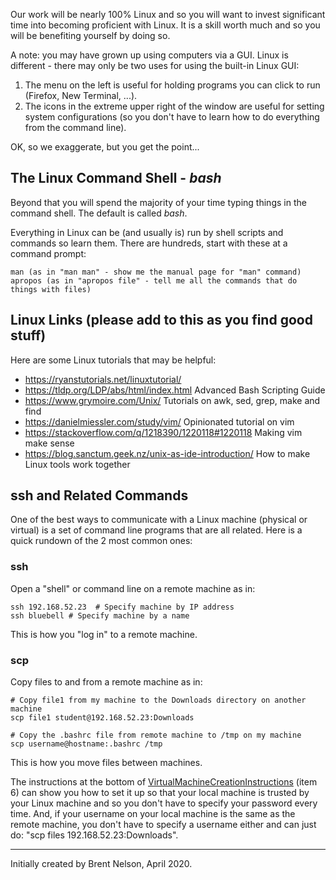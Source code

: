 Our work will be nearly 100% Linux and so you will want to invest significant time into becoming proficient with Linux.  It is a skill worth much and so you will be benefiting yourself by doing so.

A note: you may have grown up using computers via a GUI.  Linux is different - there may only be two uses for using the built-in Linux GUI:

1. The menu on the left is useful for holding programs you can click to run (Firefox, New Terminal, ...).
1. The icons in the extreme upper right of the window are useful for setting system configurations (so you don't have to learn how to do everything from the command line).

OK, so we exaggerate, but you get the point...

## The Linux Command Shell - _bash_
Beyond that you will spend the majority of your time typing things in the command shell.  The default is called _bash_.  

Everything in Linux can be (and usually is) run by shell scripts and commands so learn them.  There are hundreds, start with these at a command prompt:

    man (as in "man man" - show me the manual page for "man" command)
    apropos (as in "apropos file" - tell me all the commands that do things with files)

## Linux Links (please add to this as you find good stuff)
Here are some Linux tutorials that may be helpful:
* https://ryanstutorials.net/linuxtutorial/
* https://tldp.org/LDP/abs/html/index.html Advanced Bash Scripting Guide
* https://www.grymoire.com/Unix/ Tutorials on awk, sed, grep, make and find
* https://danielmiessler.com/study/vim/ Opinionated tutorial on vim
* https://stackoverflow.com/q/1218390/1220118#1220118 Making vim make sense
* https://blog.sanctum.geek.nz/unix-as-ide-introduction/ How to make Linux tools work together

## ssh and Related Commands
One of the best ways to communicate with a Linux machine (physical or virtual) is a set of command line programs that are all related.  Here is a quick rundown of the 2 most common ones:

### ssh
Open a "shell" or command line on a remote machine as in:

    ssh 192.168.52.23  # Specify machine by IP address
    ssh bluebell # Specify machine by a name

This is how you "log in" to a remote machine.

### scp
Copy files to and from a remote machine as in:

    # Copy file1 from my machine to the Downloads directory on another machine
    scp file1 student@192.168.52.23:Downloads

    # Copy the .bashrc file from remote machine to /tmp on my machine
    scp username@hostname:.bashrc /tmp

This is how you move files between machines.

The instructions at the bottom of [VirtualMachineCreationInstructions](VirtualMachineCreationInstructions) (item 6) can show you how to set it up so that your local machine is trusted by your Linux machine and so you don't have to specify your password every time.  And, if your username on your local machine is the same as the remote machine, you don't have to specify a username either and can just do:  "scp files 192.168.52.23:Downloads".

----------------------------------
Initially created by Brent Nelson, April 2020.